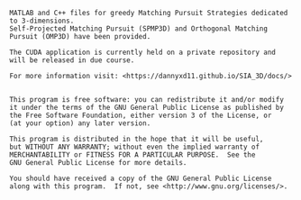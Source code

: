     MATLAB and C++ files for greedy Matching Pursuit Strategies dedicated to 3-dimensions.
    Self-Projected Matching Pursuit (SPMP3D) and Orthogonal Matching Pursuit (OMP3D) have been provided.
    
    The CUDA application is currently held on a private repository and will be released in due course.
    
    For more information visit: <https://dannyxd11.github.io/SIA_3D/docs/>
    

    This program is free software: you can redistribute it and/or modify
    it under the terms of the GNU General Public License as published by
    the Free Software Foundation, either version 3 of the License, or
    (at your option) any later version.

    This program is distributed in the hope that it will be useful,
    but WITHOUT ANY WARRANTY; without even the implied warranty of
    MERCHANTABILITY or FITNESS FOR A PARTICULAR PURPOSE.  See the
    GNU General Public License for more details.

    You should have received a copy of the GNU General Public License
    along with this program.  If not, see <http://www.gnu.org/licenses/>.
